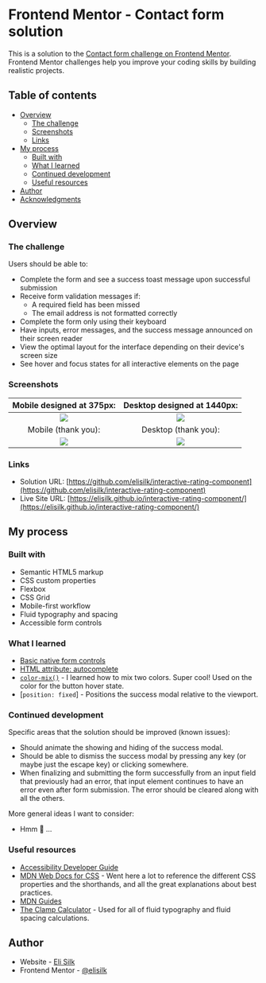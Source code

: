 # Frontend Mentor - Contact form solution

This is a solution to the [Contact form challenge on Frontend Mentor](https://www.frontendmentor.io/challenges/contact-form--G-hYlqKJj). Frontend Mentor challenges help you improve your coding skills by building realistic projects.

## Table of contents

- [Overview](#overview)
  - [The challenge](#the-challenge)
  - [Screenshots](#screenshots)
  - [Links](#links)
- [My process](#my-process)
  - [Built with](#built-with)
  - [What I learned](#what-i-learned)
  - [Continued development](#continued-development)
  - [Useful resources](#useful-resources)
- [Author](#author)
- [Acknowledgments](#acknowledgments)

## Overview

### The challenge

Users should be able to:

- Complete the form and see a success toast message upon successful submission
- Receive form validation messages if:
  - A required field has been missed
  - The email address is not formatted correctly
- Complete the form only using their keyboard
- Have inputs, error messages, and the success message announced on their screen reader
- View the optimal layout for the interface depending on their device's screen size
- See hover and focus states for all interactive elements on the page

### Screenshots

|             Mobile designed at 375px:              |             Desktop designed at 1440px:             |
| :------------------------------------------------: | :-------------------------------------------------: |
|  ![](./screenshots/screenshot-mobile-rating.png)   |  ![](./screenshots/screenshot-desktop-rating.png)   |
|                Mobile (thank you):                 |                Desktop (thank you):                 |
| ![](./screenshots/screenshot-mobile-thank-you.png) | ![](./screenshots/screenshot-desktop-thank-you.png) |

### Links

- Solution URL: [https://github.com/elisilk/interactive-rating-component](https://github.com/elisilk/interactive-rating-component)
- Live Site URL: [https://elisilk.github.io/interactive-rating-component/](https://elisilk.github.io/interactive-rating-component/)

## My process

### Built with

- Semantic HTML5 markup
- CSS custom properties
- Flexbox
- CSS Grid
- Mobile-first workflow
- Fluid typography and spacing
- Accessible form controls

### What I learned

- [Basic native form controls](https://developer.mozilla.org/en-US/docs/Learn/Forms/Basic_native_form_controls)
- [HTML attribute: autocomplete](https://developer.mozilla.org/en-US/docs/Web/HTML/Attributes/autocomplete)
- [`color-mix()`](https://developer.mozilla.org/en-US/docs/Web/CSS/color_value/color-mix) - I learned how to mix two colors. Super cool! Used on the color for the button hover state.
- [`position: fixed`] - Positions the success modal relative to the viewport.

### Continued development

Specific areas that the solution should be improved (known issues):

- Should animate the showing and hiding of the success modal.
- Should be able to dismiss the success modal by pressing any key (or maybe just the escape key) or clicking somewhere.
- When finalizing and submitting the form successfully from an input field that previously had an error, that input element continues to have an error even after form submission. The error should be cleared along with all the others.

More general ideas I want to consider:

- Hmm 🤔 ...

### Useful resources

- [Accessibility Developer Guide](https://www.accessibility-developer-guide.com/)
- [MDN Web Docs for CSS](https://developer.mozilla.org/en-US/docs/Web/CSS) - Went here a lot to reference the different CSS properties and the shorthands, and all the great explanations about best practices.
- [MDN Guides](https://developer.mozilla.org/en-US/docs/Learn)
- [The Clamp Calculator](https://royalfig.github.io/fluid-typography-calculator/) - Used for all of fluid typography and fluid spacing calculations.

## Author

- Website - [Eli Silk](https://github.com/elisilk)
- Frontend Mentor - [@elisilk](https://www.frontendmentor.io/profile/elisilk)
